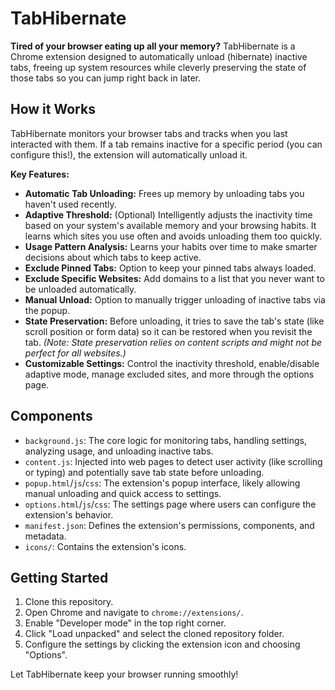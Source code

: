 # TabHibernate

**Tired of your browser eating up all your memory?** TabHibernate is a Chrome extension designed to automatically unload (hibernate) inactive tabs, freeing up system resources while cleverly preserving the state of those tabs so you can jump right back in later.

## How it Works

TabHibernate monitors your browser tabs and tracks when you last interacted with them. If a tab remains inactive for a specific period (you can configure this!), the extension will automatically unload it.

**Key Features:**

*   **Automatic Tab Unloading:** Frees up memory by unloading tabs you haven't used recently.
*   **Adaptive Threshold:** (Optional) Intelligently adjusts the inactivity time based on your system's available memory and your browsing habits. It learns which sites you use often and avoids unloading them too quickly.
*   **Usage Pattern Analysis:** Learns your habits over time to make smarter decisions about which tabs to keep active.
*   **Exclude Pinned Tabs:** Option to keep your pinned tabs always loaded.
*   **Exclude Specific Websites:** Add domains to a list that you never want to be unloaded automatically.
*   **Manual Unload:** Option to manually trigger unloading of inactive tabs via the popup.
*   **State Preservation:** Before unloading, it tries to save the tab's state (like scroll position or form data) so it can be restored when you revisit the tab. *(Note: State preservation relies on content scripts and might not be perfect for all websites.)*
*   **Customizable Settings:** Control the inactivity threshold, enable/disable adaptive mode, manage excluded sites, and more through the options page.

## Components

*   `background.js`: The core logic for monitoring tabs, handling settings, analyzing usage, and unloading inactive tabs.
*   `content.js`: Injected into web pages to detect user activity (like scrolling or typing) and potentially save tab state before unloading.
*   `popup.html`/`js`/`css`: The extension's popup interface, likely allowing manual unloading and quick access to settings.
*   `options.html`/`js`/`css`: The settings page where users can configure the extension's behavior.
*   `manifest.json`: Defines the extension's permissions, components, and metadata.
*   `icons/`: Contains the extension's icons.

## Getting Started

1.  Clone this repository.
2.  Open Chrome and navigate to `chrome://extensions/`.
3.  Enable "Developer mode" in the top right corner.
4.  Click "Load unpacked" and select the cloned repository folder.
5.  Configure the settings by clicking the extension icon and choosing "Options".

Let TabHibernate keep your browser running smoothly!